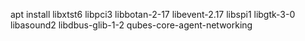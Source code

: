 apt install libxtst6 libpci3 libbotan-2-17 libevent-2.17 libspi1 libgtk-3-0 libasound2 libdbus-glib-1-2 qubes-core-agent-networking
